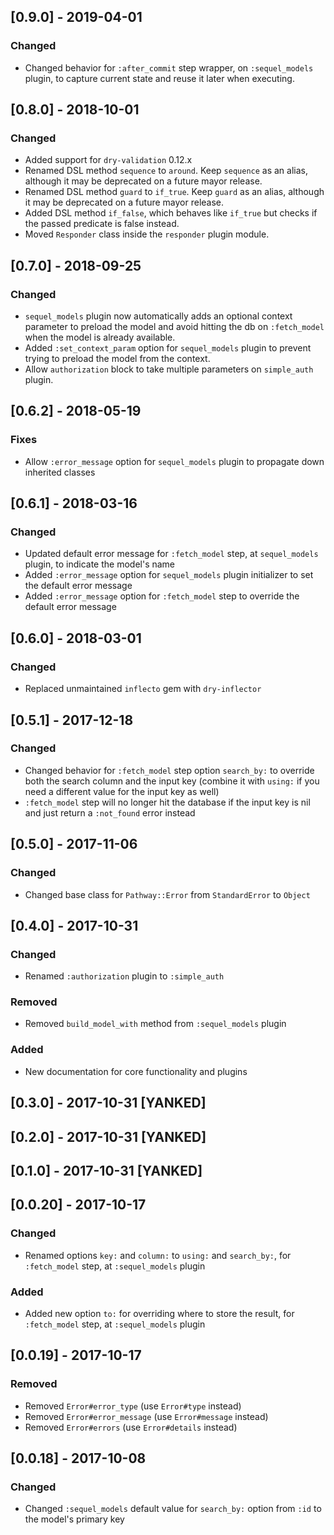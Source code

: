 ## [0.9.0] - 2019-04-01
### Changed
- Changed behavior for `:after_commit` step wrapper, on `:sequel_models` plugin, to capture current state and reuse it later when executing.

## [0.8.0] - 2018-10-01
### Changed
- Added support for `dry-validation` 0.12.x
- Renamed DSL method `sequence` to `around`. Keep `sequence` as an alias, although it may be deprecated on a future mayor release.
- Renamed DSL method `guard` to `if_true`. Keep `guard` as an alias, although it may be deprecated on a future mayor release.
- Added DSL method `if_false`, which behaves like `if_true` but checks if the passed predicate is false instead.
- Moved `Responder` class inside the `responder` plugin module.

## [0.7.0] - 2018-09-25
### Changed
- `sequel_models` plugin now automatically adds an optional context parameter to preload the model and avoid hitting the db on `:fetch_model` when the model is already available.
- Added `:set_context_param` option for `sequel_models` plugin to prevent trying to preload the model from the context.
- Allow `authorization` block to take multiple parameters on `simple_auth` plugin.

## [0.6.2] - 2018-05-19
### Fixes
- Allow `:error_message` option for `sequel_models` plugin to propagate down inherited classes

## [0.6.1] - 2018-03-16
### Changed
- Updated default error message for `:fetch_model` step, at `sequel_models` plugin, to indicate the model's name
- Added `:error_message` option for `sequel_models` plugin initializer to set the default error message
- Added `:error_message` option for `:fetch_model` step to override the default error message

## [0.6.0] - 2018-03-01
### Changed
- Replaced unmaintained `inflecto` gem with `dry-inflector`

## [0.5.1] - 2017-12-18
### Changed
- Changed behavior for `:fetch_model` step option `search_by:` to override both the search column and the input key (combine it with `using:` if you need a different value for the input key as well)
- `:fetch_model` step will no longer hit the database if the input key is nil and just return a `:not_found` error instead

## [0.5.0] - 2017-11-06
### Changed
- Changed base class for `Pathway::Error` from `StandardError` to `Object`

## [0.4.0] - 2017-10-31
### Changed
- Renamed `:authorization` plugin to `:simple_auth`

### Removed
- Removed `build_model_with` method from `:sequel_models` plugin

### Added
- New documentation for core functionality and plugins

## [0.3.0] - 2017-10-31 [YANKED]

## [0.2.0] - 2017-10-31 [YANKED]

## [0.1.0] - 2017-10-31 [YANKED]

## [0.0.20] - 2017-10-17
### Changed
- Renamed options `key:` and `column:` to `using:` and `search_by:`, for `:fetch_model` step, at `:sequel_models` plugin

### Added
- Added new option `to:` for overriding where to store the result, for `:fetch_model` step, at `:sequel_models` plugin

## [0.0.19] - 2017-10-17
### Removed
- Removed `Error#error_type` (use `Error#type` instead)
- Removed `Error#error_message` (use `Error#message` instead)
- Removed `Error#errors` (use `Error#details` instead)

## [0.0.18] - 2017-10-08
### Changed
- Changed `:sequel_models` default value for `search_by:` option from `:id` to the model's primary key
